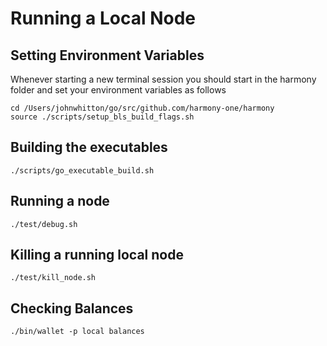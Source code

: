 # Running a Local Node

## Setting Environment Variables

Whenever starting a new terminal session you should start in the harmony folder and set your environment variables as follows

```text
cd /Users/johnwhitton/go/src/github.com/harmony-one/harmony
source ./scripts/setup_bls_build_flags.sh
```

## Building the executables

```text
./scripts/go_executable_build.sh
```

## Running a node

```text
./test/debug.sh
```

## Killing a running local node

```text
./test/kill_node.sh
```

## Checking Balances

```text
./bin/wallet -p local balances
```

